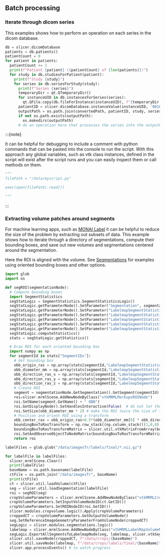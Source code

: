 
## Batch processing

### Iterate through dicom series

This examples shows how to perform an operation on each
series in the dicom database.

```python
db = slicer.dicomDatabase
patients = db.patients()
patientCount = 0
for patient in patients:
  patientCount += 1
  print(f"Patient {patient} ({patientCount} of {len(patients)})")
  for study in db.studiesForPatient(patient):
    print(f"Study {study}")
    for series in db.seriesForStudy(study):
      print(f"Series {series}")
      temporaryDir = qt.QTemporaryDir()
      for instanceUID in db.instancesForSeries(series):
        qt.QFile.copy(db.fileForInstance(instanceUID), f"{temporaryDir.path()}/{instanceUID}.dcm")
      patientID = slicer.dicomDatabase.instanceValue(instanceUID, '0010,0020')
      outputPath = os.path.join(convertedPath, patientID, study, series, "BatchResult")
      if not os.path.exists(outputPath):
        os.makedirs(outputPath)
      # do an operation here that processes the series into the outputPath
```

:::{note}

It can be helpful for debugging to include a comment with python commands
that can be pasted into the console to run the script.  With this approach
any global variables, such as vtk class instances, defined in the script will exist after the script runs
and you can easily inspect them or call methods on them.

```python
"""
filePath = "/data/myscript.py"

exec(open(filePath).read())

"""
```

:::

### Extracting volume patches around segments

For machine learning apps, such as [MONAI Label](https://docs.monai.io/projects/label/en/latest/index.html)
it can be helpful to reduce the size of the problem by
extracting out subsets of data.  This example shows how to iterate through
a directory of segmentations, compute their bounding boxes, and save out
new volumes and segmentations centered around the segmentation.

Here the ROI is aligned with the volume.  See [Segmentations](developer_guide/script_repository.md#segmentations) for
examples using oriented bounding boxes and other options.

```python
import glob
import os

def segROI(segmentationNode):
  # Compute bounding boxes
  import SegmentStatistics
  segStatLogic = SegmentStatistics.SegmentStatisticsLogic()
  segStatLogic.getParameterNode().SetParameter("Segmentation", segmentationNode.GetID())
  segStatLogic.getParameterNode().SetParameter("LabelmapSegmentStatisticsPlugin.obb_origin_ras.enabled",str(True))
  segStatLogic.getParameterNode().SetParameter("LabelmapSegmentStatisticsPlugin.obb_diameter_mm.enabled",str(True))
  segStatLogic.getParameterNode().SetParameter("LabelmapSegmentStatisticsPlugin.obb_direction_ras_x.enabled",str(True))
  segStatLogic.getParameterNode().SetParameter("LabelmapSegmentStatisticsPlugin.obb_direction_ras_y.enabled",str(True))
  segStatLogic.getParameterNode().SetParameter("LabelmapSegmentStatisticsPlugin.obb_direction_ras_z.enabled",str(True))
  segStatLogic.computeStatistics()
  stats = segStatLogic.getStatistics()

  # Draw ROI for each oriented bounding box
  import numpy as np
  for segmentId in stats["SegmentIDs"]:
    # Get bounding box
    obb_origin_ras = np.array(stats[segmentId,"LabelmapSegmentStatisticsPlugin.obb_origin_ras"])
    obb_diameter_mm = np.array(stats[segmentId,"LabelmapSegmentStatisticsPlugin.obb_diameter_mm"])
    obb_direction_ras_x = np.array(stats[segmentId,"LabelmapSegmentStatisticsPlugin.obb_direction_ras_x"])
    obb_direction_ras_y = np.array(stats[segmentId,"LabelmapSegmentStatisticsPlugin.obb_direction_ras_y"])
    obb_direction_ras_z = np.array(stats[segmentId,"LabelmapSegmentStatisticsPlugin.obb_direction_ras_z"])
    # Create ROI
    segment = segmentationNode.GetSegmentation().GetSegment(segmentId)
    roi=slicer.mrmlScene.AddNewNodeByClass("vtkMRMLMarkupsROINode")
    roi.SetName(segment.GetName() + " OBB")
    roi.GetDisplayNode().SetHandlesInteractive(False)  # do not let the user resize the box
    roi.SetSize(obb_diameter_mm * 2) # make the ROI twice the size of the segmentation
    # Position and orient ROI using a transform
    obb_center_ras = obb_origin_ras+0.5*(obb_diameter_mm[0] * obb_direction_ras_x + obb_diameter_mm[1] * obb_direction_ras_y + obb_diameter_mm[2] * obb_direction_ras_z)
    boundingBoxToRasTransform = np.row_stack((np.column_stack(((1,0,0), (0,1,0), (0,0,1), obb_center_ras)), (0, 0, 0, 1)))
    boundingBoxToRasTransformMatrix = slicer.util.vtkMatrixFromArray(boundingBoxToRasTransform)
    roi.SetAndObserveObjectToNodeMatrix(boundingBoxToRasTransformMatrix)
    return roi

labelFiles = glob.glob("/data/imagesTr/labels/final/*.nii.gz")

for labelFile in labelFiles:
  slicer.mrmlScene.Clear()
  print(labelFile)
  baseName = os.path.basename(labelFile)
  ctFile = os.path.join("/data/imagesTr", baseName)
  print(ctFile)
  ct = slicer.util.loadVolume(ctFile)
  seg = slicer.util.loadSegmentation(labelFile)
  roi = segROI(seg)
  cropVolumeParameters = slicer.mrmlScene.AddNewNodeByClass("vtkMRMLCropVolumeParametersNode")
  cropVolumeParameters.SetInputVolumeNodeID(ct.GetID())
  cropVolumeParameters.SetROINodeID(roi.GetID())
  slicer.modules.cropvolume.logic().Apply(cropVolumeParameters)
  croppedCT = cropVolumeParameters.GetOutputVolumeNode()
  seg.SetReferenceImageGeometryParameterFromVolumeNode(croppedCT)
  segLogic = slicer.modules.segmentations.logic()
  labelmap = slicer.mrmlScene.AddNewNodeByClass("vtkMRMLLabelMapVolumeNode")
  segLogic.ExportAllSegmentsToLabelmapNode(seg, labelmap, slicer.vtkSegmentation.EXTENT_REFERENCE_GEOMETRY)
  slicer.util.saveNode(croppedCT, f"/data/crops/{baseName}")
  slicer.util.saveNode(labelmap, f"/data/crops/labels/final/{baseName}")
  slicer.app.processEvents() # to watch progress
```

